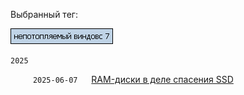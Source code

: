 Выбранный тег:

![Screenshot](../tag_win7.png)

`2025`

&emsp;  &emsp; `2025-06-07` &emsp; [RAM-диски в деле спасения SSD](../../../data/2025/2025-06-07-ram-disk) 
